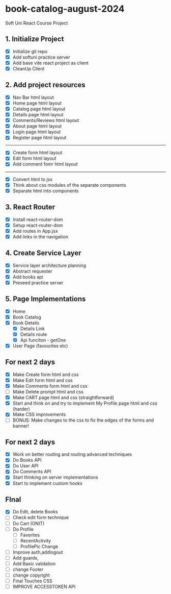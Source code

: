 # book-catalog-august-2024
Soft Uni React Course Project

## 1. Initialize Project
- [X] Initialize git repo
- [X] Add softuni practice server
- [x] Add base vite react project as client
- [X] CleanUp Client

## 2. Add project resources
- [X] Nav Bar html layout
- [X] Home page html layout
- [X] Catalog page html layout
- [X] Details page html layout
- [X] Comments/Reviews html layout
- [X] About page html layout
- [X] Login page html layout
- [X] Register page html layout
---
- [X] Create form html layout
- [X] Edit form html layout
- [X] Add comment fomr html layout
---
- [X] Convert html to jsx
- [X] Think about css modules of the separate components
- [X] Separate html into components

## 3. React Router
- [X] Install react-router-dom
- [X] Setup react-router-dom
- [X] Add routes in App.jsx
- [X] Add links in the navigation

## 4. Create Service Layer
- [X] Service layer architecture planning
- [X] Abstract requester
- [X] Add books api
- [X] Preseed practice server

## 5. Page Implementations
- [X] Home
- [X] Book Catalog
- [X] Book Details
  - [X] Details Link
  - [X] Details route
  - [X] Api funciton - getOne
- [X] User Page (favourites etc)

## For next 2 days 
- [X] Make Create form html and css
- [X] Make Edit form html and css
- [X] Make Comments form html and css
- [ ] Make Delete prompt html and css
- [X] Make CART page html and css (straightforward)
- [X] Start and think on and try to implement My Profile page html and css (harder)
- [X] Make CSS improvements
- [ ] BONUS: Make changes to the css to fix the edges of the forms and banner!

## For next 2 days
- [X] Work on better routing and routing advanced techniques
- [X] Do Books API
- [X] Do User API
- [X] Do Comments API
- [X] Start thinking on server implementations
- [X] Start to implement custom hooks 

## FInal
- [X] Do Edit, delete Books
- [ ] Check edit form technique
- [ ] Do Cart (ONIT)
- [ ] Do Profile 
  - [ ] Favorites
  - [ ] RecentActivity
  - [ ] ProfilePic Change
- [ ] Improve auth,addlogout
- [ ] Add guards,
- [ ] Add Basic validation
- [ ] change Footer
- [ ] change copyright 
- [ ] Final Touches CSS
- [ ] IMPROVE ACCESSTOKEN API 